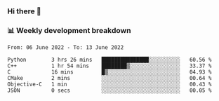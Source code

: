 ### Hi there 👋

### 📊 Weekly development breakdown
<!--START_SECTION:waka-->

```text
From: 06 June 2022 - To: 13 June 2022

Python        3 hrs 26 mins   ███████████████░░░░░░░░░░   60.56 %
C++           1 hr 54 mins    ████████▒░░░░░░░░░░░░░░░░   33.37 %
C             16 mins         █▒░░░░░░░░░░░░░░░░░░░░░░░   04.93 %
CMake         2 mins          ░░░░░░░░░░░░░░░░░░░░░░░░░   00.64 %
Objective-C   1 min           ░░░░░░░░░░░░░░░░░░░░░░░░░   00.43 %
JSON          0 secs          ░░░░░░░░░░░░░░░░░░░░░░░░░   00.05 %
```

<!--END_SECTION:waka-->
